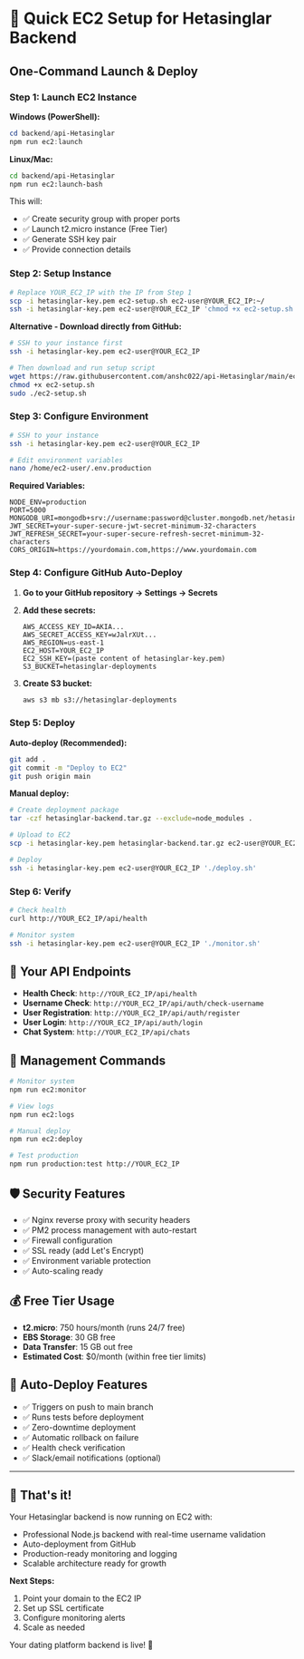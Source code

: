 # 🚀 Quick EC2 Setup for Hetasinglar Backend

## One-Command Launch & Deploy

### Step 1: Launch EC2 Instance

**Windows (PowerShell):**
```powershell
cd backend/api-Hetasinglar
npm run ec2:launch
```

**Linux/Mac:**
```bash
cd backend/api-Hetasinglar
npm run ec2:launch-bash
```

This will:
- ✅ Create security group with proper ports
- ✅ Launch t2.micro instance (Free Tier)
- ✅ Generate SSH key pair
- ✅ Provide connection details

### Step 2: Setup Instance

```bash
# Replace YOUR_EC2_IP with the IP from Step 1
scp -i hetasinglar-key.pem ec2-setup.sh ec2-user@YOUR_EC2_IP:~/
ssh -i hetasinglar-key.pem ec2-user@YOUR_EC2_IP 'chmod +x ec2-setup.sh && sudo ./ec2-setup.sh'
```

**Alternative - Download directly from GitHub:**
```bash
# SSH to your instance first
ssh -i hetasinglar-key.pem ec2-user@YOUR_EC2_IP

# Then download and run setup script
wget https://raw.githubusercontent.com/anshc022/api-Hetasinglar/main/ec2-setup.sh
chmod +x ec2-setup.sh
sudo ./ec2-setup.sh
```

### Step 3: Configure Environment

```bash
# SSH to your instance
ssh -i hetasinglar-key.pem ec2-user@YOUR_EC2_IP

# Edit environment variables
nano /home/ec2-user/.env.production
```

**Required Variables:**
```env
NODE_ENV=production
PORT=5000
MONGODB_URI=mongodb+srv://username:password@cluster.mongodb.net/hetasinglar
JWT_SECRET=your-super-secure-jwt-secret-minimum-32-characters
JWT_REFRESH_SECRET=your-super-secure-refresh-secret-minimum-32-characters
CORS_ORIGIN=https://yourdomain.com,https://www.yourdomain.com
```

### Step 4: Configure GitHub Auto-Deploy

1. **Go to your GitHub repository → Settings → Secrets**

2. **Add these secrets:**
   ```
   AWS_ACCESS_KEY_ID=AKIA...
   AWS_SECRET_ACCESS_KEY=wJalrXUt...
   AWS_REGION=us-east-1
   EC2_HOST=YOUR_EC2_IP
   EC2_SSH_KEY=(paste content of hetasinglar-key.pem)
   S3_BUCKET=hetasinglar-deployments
   ```

3. **Create S3 bucket:**
   ```bash
   aws s3 mb s3://hetasinglar-deployments
   ```

### Step 5: Deploy

**Auto-deploy (Recommended):**
```bash
git add .
git commit -m "Deploy to EC2"
git push origin main
```

**Manual deploy:**
```bash
# Create deployment package
tar -czf hetasinglar-backend.tar.gz --exclude=node_modules .

# Upload to EC2
scp -i hetasinglar-key.pem hetasinglar-backend.tar.gz ec2-user@YOUR_EC2_IP:~/

# Deploy
ssh -i hetasinglar-key.pem ec2-user@YOUR_EC2_IP './deploy.sh'
```

### Step 6: Verify

```bash
# Check health
curl http://YOUR_EC2_IP/api/health

# Monitor system
ssh -i hetasinglar-key.pem ec2-user@YOUR_EC2_IP './monitor.sh'
```

## 🎯 Your API Endpoints

- **Health Check**: `http://YOUR_EC2_IP/api/health`
- **Username Check**: `http://YOUR_EC2_IP/api/auth/check-username`
- **User Registration**: `http://YOUR_EC2_IP/api/auth/register`
- **User Login**: `http://YOUR_EC2_IP/api/auth/login`
- **Chat System**: `http://YOUR_EC2_IP/api/chats`

## 🔧 Management Commands

```bash
# Monitor system
npm run ec2:monitor

# View logs
npm run ec2:logs

# Manual deploy
npm run ec2:deploy

# Test production
npm run production:test http://YOUR_EC2_IP
```

## 🛡️ Security Features

- ✅ Nginx reverse proxy with security headers
- ✅ PM2 process management with auto-restart
- ✅ Firewall configuration
- ✅ SSL ready (add Let's Encrypt)
- ✅ Environment variable protection
- ✅ Auto-scaling ready

## 💰 Free Tier Usage

- **t2.micro**: 750 hours/month (runs 24/7 free)
- **EBS Storage**: 30 GB free
- **Data Transfer**: 15 GB out free
- **Estimated Cost**: $0/month (within free tier limits)

## 🔄 Auto-Deploy Features

- ✅ Triggers on push to main branch
- ✅ Runs tests before deployment
- ✅ Zero-downtime deployment
- ✅ Automatic rollback on failure
- ✅ Health check verification
- ✅ Slack/email notifications (optional)

---

## 🎉 That's it!

Your Hetasinglar backend is now running on EC2 with:
- Professional Node.js backend with real-time username validation
- Auto-deployment from GitHub
- Production-ready monitoring and logging
- Scalable architecture ready for growth

**Next Steps:**
1. Point your domain to the EC2 IP
2. Set up SSL certificate
3. Configure monitoring alerts
4. Scale as needed

Your dating platform backend is live! 🚀
